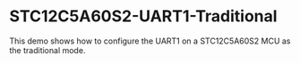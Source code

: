 # STC12C5A60S2-UART1-Traditional
This demo shows how to configure the UART1 on a STC12C5A60S2 MCU as the traditional mode.
